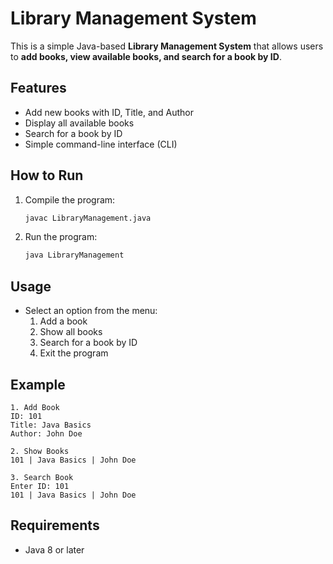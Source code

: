 # Library Management System

This is a simple Java-based **Library Management System** that allows users to **add books, view available books, and search for a book by ID**.

## Features
- Add new books with ID, Title, and Author
- Display all available books
- Search for a book by ID
- Simple command-line interface (CLI)

## How to Run
1. Compile the program:
   ```sh
   javac LibraryManagement.java
   ```
2. Run the program:
   ```sh
   java LibraryManagement
   ```

## Usage
- Select an option from the menu:
  1. Add a book
  2. Show all books
  3. Search for a book by ID
  4. Exit the program

## Example
```
1. Add Book
ID: 101
Title: Java Basics
Author: John Doe

2. Show Books
101 | Java Basics | John Doe

3. Search Book
Enter ID: 101
101 | Java Basics | John Doe
```

## Requirements
- Java 8 or later
